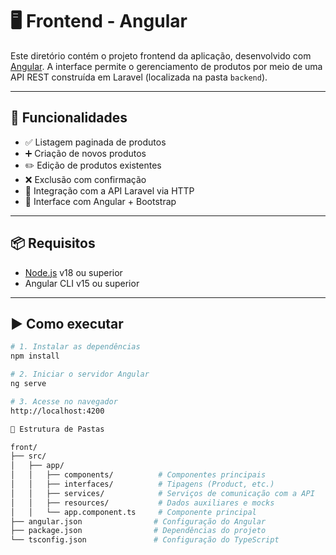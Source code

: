 # 🖥️ Frontend - Angular

Este diretório contém o projeto frontend da aplicação, desenvolvido com [Angular](https://angular.io/). A interface permite o gerenciamento de produtos por meio de uma API REST construída em Laravel (localizada na pasta `backend`).

---

## 🔧 Funcionalidades

- ✅ Listagem paginada de produtos
- ➕ Criação de novos produtos
- ✏️ Edição de produtos existentes
- ❌ Exclusão com confirmação
- 🔁 Integração com a API Laravel via HTTP
- 🧩 Interface com Angular + Bootstrap

---

## 📦 Requisitos

- [Node.js](https://nodejs.org/) v18 ou superior
- Angular CLI v15 ou superior

---

## ▶️ Como executar

```bash
# 1. Instalar as dependências
npm install

# 2. Iniciar o servidor Angular
ng serve

# 3. Acesse no navegador
http://localhost:4200

📁 Estrutura de Pastas

front/
├── src/
│   ├── app/
│   │   ├── components/          # Componentes principais
│   │   ├── interfaces/          # Tipagens (Product, etc.)
│   │   ├── services/            # Serviços de comunicação com a API
│   │   ├── resources/           # Dados auxiliares e mocks
│   │   └── app.component.ts     # Componente principal
├── angular.json                # Configuração do Angular
├── package.json                # Dependências do projeto
└── tsconfig.json               # Configuração do TypeScript


